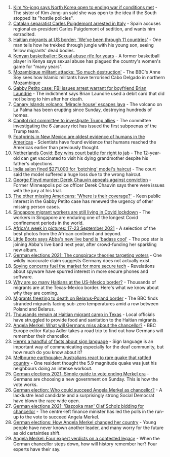 1. [Kim Yo-jong says North Korea open to ending war if conditions met](https://www.bbc.co.uk/news/world-asia-58675703?at_medium=RSS&at_campaign=KARANGA) - The sister of Kim Jong-un said she was open to the idea if the South stopped its "hostile policies".
2. [Catalan separatist Carles Puigdemont arrested in Italy](https://www.bbc.co.uk/news/world-europe-58674176?at_medium=RSS&at_campaign=KARANGA) - Spain accuses regional ex-president Carles Puigdemont of sedition, and wants him extradited.
3. [Haitian migrants at US border: 'We've been through 11 countries'](https://www.bbc.co.uk/news/world-latin-america-58673578?at_medium=RSS&at_campaign=KARANGA) - One man tells how he trekked through jungle with his young son, seeing fellow migrants' dead bodies.
4. [Kenyan basketballer: Sexual abuse rife for years](https://www.bbc.co.uk/sport/africa/58658276?at_medium=RSS&at_campaign=KARANGA) - A former basketball player in Kenya says sexual abuse has plagued the country's women's game for "many years".
5. [Mozambique militant attacks: 'So much destruction'](https://www.bbc.co.uk/news/world-africa-58671942?at_medium=RSS&at_campaign=KARANGA) - The BBC's Anne Soy sees how Islamic militants have terrorised Cabo Delgado in northern Mozambique
6. [Gabby Petito case: FBI issues arrest warrant for boyfriend Brian Laundrie](https://www.bbc.co.uk/news/world-us-canada-58673547?at_medium=RSS&at_campaign=KARANGA) - The indictment says Brian Laundrie used a debit card that did not belong to him after her death.
7. [Canary Islands volcano: 'Miracle house' escapes lava](https://www.bbc.co.uk/news/world-europe-58672303?at_medium=RSS&at_campaign=KARANGA) - The volcano on La Palma has been erupting since Sunday, destroying hundreds of homes.
8. [Capitol riot committee to investigate Trump allies](https://www.bbc.co.uk/news/world-us-canada-58673755?at_medium=RSS&at_campaign=KARANGA) - The committee investigating the 6 January riot has issued the first subpoenas of the Trump team.
9. [Footprints in New Mexico are oldest evidence of humans in the Americas](https://www.bbc.co.uk/news/science-environment-58638854?at_medium=RSS&at_campaign=KARANGA) - Scientists have found evidence that humans reached the Americas earlier than previously thought.
10. [Netherlands Covid: Boy wins court battle for right to jab](https://www.bbc.co.uk/news/world-europe-58669918?at_medium=RSS&at_campaign=KARANGA) - The 12-year-old can get vaccinated to visit his dying grandmother despite his father's objections.
11. [India salon fined $271,000 for 'botching' model's haircut](https://www.bbc.co.uk/news/world-asia-india-58674449?at_medium=RSS&at_campaign=KARANGA) - The court said the model suffered a huge loss due to the wrong haircut.
12. [George Floyd murder: Derek Chauvin appeals against conviction](https://www.bbc.co.uk/news/world-us-canada-58674884?at_medium=RSS&at_campaign=KARANGA) - Former Minneapolis police officer Derek Chauvin says there were issues with the jury at his trial.
13. [The other missing Americans: 'Where is their coverage?'](https://www.bbc.co.uk/news/world-us-canada-58669582?at_medium=RSS&at_campaign=KARANGA) - Keen public interest in the Gabby Petito case has renewed the urgency of other missing person cases.
14. [Singapore migrant workers are still living in Covid lockdown](https://www.bbc.co.uk/news/world-asia-58580337?at_medium=RSS&at_campaign=KARANGA) - The workers in Singapore are enduring one of the longest Covid confinement periods in the world.
15. [Africa's week in pictures: 17-23 September 2021](https://www.bbc.co.uk/news/world-africa-58664467?at_medium=RSS&at_campaign=KARANGA) - A selection of the best photos from the African continent and beyond.
16. [Little Boots says Abba's new live band is 'badass cool'](https://www.bbc.co.uk/news/entertainment-arts-58649415?at_medium=RSS&at_campaign=KARANGA) - The pop star is joining Abba's live band next year, after crowd-funding her sparkling new album.
17. [German elections 2021: The conspiracy theories targeting voters](https://www.bbc.co.uk/news/world-europe-58655702?at_medium=RSS&at_campaign=KARANGA) - One wildly inaccurate claim suggests Germany does not actually exist.
18. [Spying concerns fuel the market for more secure tech](https://www.bbc.co.uk/news/business-58543977?at_medium=RSS&at_campaign=KARANGA) - Revelations about spyware have spurred interest in more secure phones and software.
19. [Why are so many Haitians at the US-Mexico border?](https://www.bbc.co.uk/news/world-us-canada-58667669?at_medium=RSS&at_campaign=KARANGA) - Thousands of migrants are at the Texas-Mexico border. Here's what we know about why they are coming.
20. [Migrants freezing to death on Belarus-Poland border](https://www.bbc.co.uk/news/world-europe-58671941?at_medium=RSS&at_campaign=KARANGA) - The BBC finds stranded migrants facing sub-zero temperatures amid a row between Poland and Belarus.
21. [Thousands remain at Haitian migrant camp in Texas](https://www.bbc.co.uk/news/world-us-canada-58671207?at_medium=RSS&at_campaign=KARANGA) - Local officials have struggled to provide food and sanitation to the Haitian migrants.
22. [Angela Merkel: What will Germans miss about the chancellor?](https://www.bbc.co.uk/news/world-europe-58657354?at_medium=RSS&at_campaign=KARANGA) - BBC Europe editor Katya Adler takes a road trip to find out how Germans will remember their chancellor.
23. [Here’s a handful of facts about sign language](https://www.bbc.co.uk/news/disability-58658936?at_medium=RSS&at_campaign=KARANGA) - Sign language is an important way of communicating especially for the deaf community, but how much do you know about it?
24. [Melbourne earthquake: Australians react to rare quake that rattled country](https://www.bbc.co.uk/news/world-australia-58655306?at_medium=RSS&at_campaign=KARANGA) - One resident thought the 5.9 magnitude quake was just his neighbours doing an intense workout.
25. [German elections 2021: Simple guide to vote ending Merkel era](https://www.bbc.co.uk/news/world-europe-58311108?at_medium=RSS&at_campaign=KARANGA) - Germans are choosing a new government on Sunday. This is how the vote works.
26. [German election: Who could succeed Angela Merkel as chancellor?](https://www.bbc.co.uk/news/world-europe-56821462?at_medium=RSS&at_campaign=KARANGA) - A lacklustre lead candidate and a surprisingly strong Social Democrat have blown the race wide open.
27. [German elections 2021: 'Bazooka man' Olaf Scholz bidding for chancellor](https://www.bbc.co.uk/news/world-europe-53735728?at_medium=RSS&at_campaign=KARANGA) - The centre-left finance minister has led the polls in the run-up to the vote to succeed Angela Merkel.
28. [German elections: How Angela Merkel changed her country](https://www.bbc.co.uk/news/world-europe-58597504?at_medium=RSS&at_campaign=KARANGA) - Young people have never known another leader, and many worry for the future as old certainties shift.
29. [Angela Merkel: Four expert verdicts on a contested legacy](https://www.bbc.co.uk/news/world-europe-58570507?at_medium=RSS&at_campaign=KARANGA) - When the German chancellor steps down, how will history remember her? Four experts have their say.
